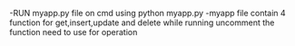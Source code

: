 -RUN myapp.py file on cmd using python myapp.py
-myapp file contain 4 function  for get,insert,update and delete  while running uncomment the function need to use for operation 
